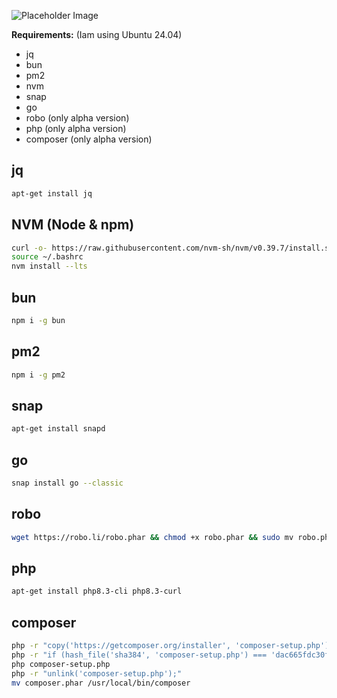 ![Placeholder Image](https://placehold.co/1000x261/EEE/31343C)

**Requirements:** (Iam using Ubuntu 24.04)

- jq
- bun
- pm2
- nvm
- snap
- go
- robo (only alpha version)
- php (only alpha version)
- composer (only alpha version)

## jq

```bash
apt-get install jq
```

## NVM (Node & npm)

```bash
curl -o- https://raw.githubusercontent.com/nvm-sh/nvm/v0.39.7/install.sh | bash
source ~/.bashrc
nvm install --lts
```

## bun

```bash
npm i -g bun
```

## pm2

```bash
npm i -g pm2
```

## snap

```bash
apt-get install snapd
```

## go

```bash
snap install go --classic
```

## robo

```bash
wget https://robo.li/robo.phar && chmod +x robo.phar && sudo mv robo.phar /usr/bin/robo
```

## php

```bash
apt-get install php8.3-cli php8.3-curl
```

## composer

```bash
php -r "copy('https://getcomposer.org/installer', 'composer-setup.php');"
php -r "if (hash_file('sha384', 'composer-setup.php') === 'dac665fdc30fdd8ec78b38b9800061b4150413ff2e3b6f88543c636f7cd84f6db9189d43a81e5503cda447da73c7e5b6') { echo 'Installer verified'; } else { echo 'Installer corrupt'; unlink('composer-setup.php'); } echo PHP_EOL;"
php composer-setup.php
php -r "unlink('composer-setup.php');"
mv composer.phar /usr/local/bin/composer
```
